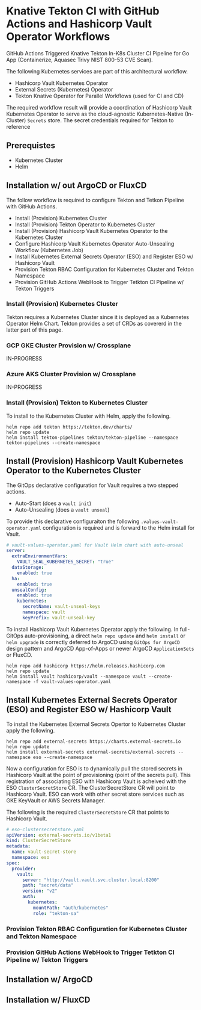 # Knative Tekton CI with GitHub Actions and Hashicorp Vault Operator Workflows
GitHub Actions Triggered Knative Tekton In-K8s Cluster CI Pipeline for Go App (Containerize, Aquasec Trivy NIST 800-53 CVE Scan).

The following Kubernetes services are part of this architectural workflow.

- Hashicorp Vault Kubernetes Operator
- External Secrets (Kubernetes) Operator
- Tekton Knative Operator for Parallel Workflows (used for CI and CD)

The required workflow result will provide a coordination of Hashicorp Vault Kubernetes Operator to serve as the
cloud-agnostic Kubernetes-Native (In-Cluster) `Secrets` store. The secret credentials required for Tekton to reference

## Prerequistes

- Kubernetes Cluster
- Helm

## Installation w/ out ArgoCD or FluxCD

The follow workflow is required to configure Tekton and Tetkon Pipeline with GitHub Actions.

- Install (Provision) Kubernetes Cluster
- Install (Provision) Tekton Operator to Kubernetes Cluster
- Install (Provision) Hashicorp Vault Kubernetes Operator to the Kubernetes Cluster
- Configure Hashicorp Vault Kubernetes Operator Auto-Unsealing Workflow (Kubernetes Job)
- Install Kubernetes External Secrets Operator (ESO) and Register ESO w/ Hashicorp Vault
- Provision Tekton RBAC Configuration for Kubernetes Cluster and Tekton Namespace
- Provision GitHub Actions WebHook to Trigger Tetkton CI Pipeline w/ Tekton Triggers

### Install (Provision) Kubernetes Cluster

Tekton requires a Kubernetes Cluster since it is deployed as a Kubernetes Operator Helm Chart.
Tekton provides a set of CRDs as covererd in the latter part of this page.

### GCP GKE Cluster Provision w/ Crossplane

IN-PROGRESS

### Azure AKS Cluster Provision w/ Crossplane

IN-PROGRESS

### Install (Provision) Tekton to Kubernetes Cluster
To install to the Kubernetes Cluster with Helm, apply the following.

```shell
helm repo add tekton https://tekton.dev/charts/
helm repo update
helm install tekton-pipelines tekton/tekton-pipeline --namespace tekton-pipelines --create-namespace
```

## Install (Provision) Hashicorp Vault Kubernetes Operator to the Kubernetes Cluster

The GitOps declarative configuration for Vault requires a two stepped actions.

- Auto-Start (does a `vault init`)
- Auto-Unsealing (does a `vault unseal`)

To provide this declarative configuraiton the following `.values-vault-operator.yaml` configuration is required
and is forward to the Helm install for Vault.

```yaml
# vault-values-operator.yaml for Vault Helm chart with auto-unseal
server:
  extraEnvironmentVars:
    VAULT_SEAL_KUBERNETES_SECRET: "true"
  dataStorage:
    enabled: true
  ha:
    enabled: true
  unsealConfig:
    enabled: true
    kubernetes:
      secretName: vault-unseal-keys
      namespace: vault
      keyPrefix: vault-unseal-key
```
To install Hashicorp Vault Kubernetes Operator apply the following. In full-GitOps auto-provisioning, a
direct `helm repo update` and `helm install` or `helm upgrade` is correctly deferred to ArgoCD using
`GitOps for ArgoCD` design pattern and ArgoCD App-of-Apps or newer ArgoCD `ApplicationSets` or FluxCD.

```shell
helm repo add hashicorp https://helm.releases.hashicorp.com
helm repo update
helm install vault hashicorp/vault --namespace vault --create-namespace -f vault-values-operator.yaml
```


## Install Kubernetes External Secrets Operator (ESO) and Register ESO w/ Hashicorp Vault

To install the Kubernetes External Secrets Opertor to Kubernetes Cluster apply the following.

```shell
helm repo add external-secrets https://charts.external-secrets.io
helm repo update
helm install external-secrets external-secrets/external-secrets --namespace eso --create-namespace
```

Now a configuration for ESO is to dynamically pull the stored secrets in Hashicorp Vault at the point of
provisioning (point of the secrets pull). This registration of associating ESO with Hashicorp Vault is acheived with
the ESO `ClusterSecretStore` CR. The ClusterSecretStore CR will point to Hashicorp Vault. ESO can work with other secret store
services such as GKE KeyVault or AWS Secrets Manager.

The following is the required `ClusterSecretStore` CR that points to Hashicorp Vault.

```yaml
# eso-clustersecretstore.yaml
apiVersion: external-secrets.io/v1beta1
kind: ClusterSecretStore
metadata:
  name: vault-secret-store
  namespace: eso
spec:
  provider:
    vault:
      server: "http://vault.vault.svc.cluster.local:8200"
      path: "secret/data"
      version: "v2"
      auth:
        kubernetes:
          mountPath: "auth/kubernetes"
          role: "tekton-sa"
```




### Provision Tekton RBAC Configuration for Kubernetes Cluster and Tekton Namespace

### Provision GitHub Actions WebHook to Trigger Tetkton CI Pipeline w/ Tekton Triggers



## Installation w/ ArgoCD

## Installation w/ FluxCD
